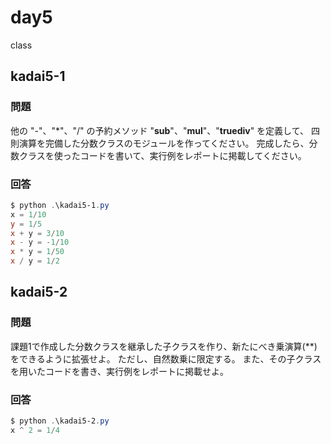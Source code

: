 # day5

class

## kadai5-1

### 問題

他の "-"、"*"、"/" の予約メソッド "__sub__"、"__mul__"、"__truediv__" を定義して、
四則演算を完備した分数クラスのモジュールを作ってください。
完成したら、分数クラスを使ったコードを書いて、実行例をレポートに掲載してください。

### 回答

```powershell
$ python .\kadai5-1.py
x = 1/10
y = 1/5
x + y = 3/10
x - y = -1/10
x * y = 1/50
x / y = 1/2
```

## kadai5-2

### 問題

課題1で作成した分数クラスを継承した子クラスを作り、新たにべき乗演算(**)をできるように拡張せよ。
ただし、自然数乗に限定する。
また、その子クラスを用いたコードを書き、実行例をレポートに掲載せよ。

### 回答

```powershell
$ python .\kadai5-2.py
x ^ 2 = 1/4
```
